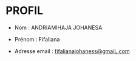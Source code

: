  # PROFIL
 - Nom : ANDRIAMIHAJA JOHANESA 
 
 - Prénom : Fifaliana
 
 - Adresse email : fifalianajohaness@gmaiL.com
